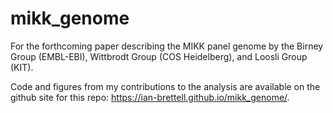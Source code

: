 # mikk_genome
For the forthcoming paper describing the MIKK panel genome by the Birney Group (EMBL-EBI), Wittbrodt Group (COS Heidelberg), and Loosli Group (KIT).

Code and figures from my contributions to the analysis are available on the github site for this repo: https://ian-brettell.github.io/mikk_genome/.
